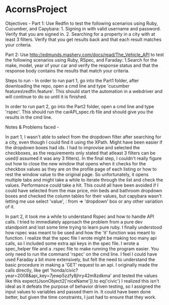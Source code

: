# AcornsProject

Objectives -
Part 1: Use Redfin to test the following scenarios using Ruby, Cucumber, and Capybara: 1. Signing in with valid username and
password. Verify that you are signed in. 2. Searching for a property in a city with at least 3 filters. Verify that you get results
back and that each result matches your criteria.

Part 2: Use http://edmunds.mashery.com/docs/read/The_Vehicle_API to test the following scenarios using Ruby, RSpec, and Faraday: 
1.Search for the make, model, year of your car and verify the response status and that the response body contains the results that
match your criteria.


Steps to run -
In order to run part 1, go into the Part1 folder, after downloading the repo, open a cmd line and type 'cucumber
features\redfin.feature'. This should start the automation in a webdriver and will continue to do so until it is finished.

In order to run part 2, go into the Part2 folder, open a cmd line and type 'rspec'. This should run the carAPI_spec.rb file and
should give you the results in the cmd line.


Notes & Problems faced - 


In part 1, I wasn't able to select from the dropdown filter after searching for a city, even though I could find it using the XPath.
Might have been easier if the dropdown boxes had ids. I had to improvise and selected the checkboxes, as the requirements only
stated that atleast 3 filters can be used(I assumed it was any 3 filters). In the final step, I couldn't really figure out how to
close the new window that opens when it checks for the checkbox values as they are on the profile page of each listing or how to
rest the window value to the original page. So unfortunately, it opens multiple tabs and might take a while to iterate through the
list and check the values.
Performance could take a hit. This could all have been avoided if I could have selected from the max price, min beds and bathroom
dropdown boxes and checked the column  tables for their values, but capybara wasn't letting me use 
select 'value', : from => 'dropdown' box or any other variation of it.


In part 2, it took me a while to understand Rspec and how to handle API calls. I tried to immediately approach the problem from a 
pure dev standpoint and lost some time trying to learn pure ruby. I finally understood how rspec was meant to be used and how the
'it' function was meant to function. I realize that the spec file I wrote might be making too many api calls, so I included some
extra api keys in the spec file. I wrote a spec_helper file and a .rspec file to make running the program easier. You only need to
run the command 'rspec' on the cmd line. I feel I could have used Faraday a bit more extensively, but felt the need to understand
the basic procedure in making a 'GET' request to an api. I originally made the calls directly, like 
get 'honda/civic?year=2008&api_key=7jewp5zzfy8jhry42m8zdkma' and tested the values like this
expect(JsonObject2['niceName']).to eq('civic')
I realized this isn't ideal as it defeats the purpose of behavior driven testing, so I assigned the input values to variables
and passed them in. It could have been done better, but given the time constraints, I just had to ensure that they work.
